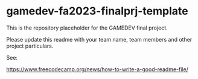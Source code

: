 # gamedev-fa2023-finalprj-template

This is the repository placeholder for the GAMEDEV final project.

Please update this readme with your team name, team members and other project particulars.

See:

https://www.freecodecamp.org/news/how-to-write-a-good-readme-file/
